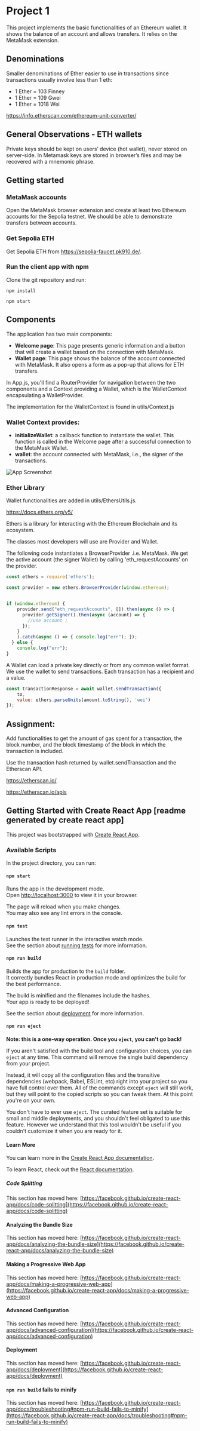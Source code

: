 # Project 1

This project implements the basic functionalities of an Ethereum wallet. It shows the balance of an account and allows transfers. It relies on the MetaMask extension.

## Denominations

Smaller denominations of Ether easier to use in transactions since transactions usually involve less than 1 eth:
- 1 Ether = 103 Finney
- 1 Ether = 109 Gwei
- 1 Ether = 1018 Wei

https://info.etherscan.com/ethereum-unit-converter/

## General Observations - ETH wallets

Private keys should be kept on users’ device (hot wallet), never stored on server-side. In Metamask keys are stored in browser’s files and may be recovered with a mnemonic phrase.

## Getting started

### MetaMask accounts
Open the MetaMask browser extension and create at least two Ethereum accounts for the Sepolia testnet. We should be able to demonstrate transfers between accounts. 

### Get Sepolia ETH
Get Sepolia ETH from https://sepolia-faucet.pk910.de/.

### Run the client app with npm 
Clone the git repository and run:

```
npm install
```

```
npm start
```


## Components

The application has two main components:
- **Welcome page**: This page presents generic information and a button that will create a wallet based on the connection with MetaMask.
- **Wallet page**: This page shows the balance of the account connected with MetaMask. It also opens a form as a pop-up that allows for ETH transfers. 

In App.js, you'll find a RouterProvider for navigation between the two components and a Context providing a Wallet, which is the WalletContext encapsulating a WalletProvider.

The implementation for the WalletContext is found in utils/Context.js

### Wallet Context provides: 
- **initializeWallet**: a callback function to instantiate the wallet. This function is called in the Welcome page after a successful connection to the MetaMask Wallet.
- **wallet**: the account connected with MetaMask, i.e., the signer of the transactions. 

 

![App Screenshot](https://bafybeifmwoe2p3j6vnkhcr3wlgqochhhgkxjjp6axhalp7txavuxxflcbm.ipfs.w3s.link/arhitecturaAppWallet.png)


### Ether Library

Wallet functionalities are added in utils/EthersUtils.js.

https://docs.ethers.org/v5/

Ethers is a library for interacting with the Ethereum Blockchain and its ecosystem. 

The classes most developers will use are Provider and Wallet. 

The following code instantiates a BrowserProvider .i.e. MetaMask. We get the active account (the signer Wallet) by calling 'eth_requestAccounts' on the provider.

```js
const ethers = require('ethers');

const provider = new ethers.BrowserProvider(window.ethereum);


if (window.ethereum) {
    provider.send("eth_requestAccounts", []).then(async () => {
      provider.getSigner().then(async (account) => {
        //use account ;
      });
    }
    ).catch(async () => { console.log("err"); });
  } else {
    console.log("err");
}

```

A Wallet can load a private key directly or from any common wallet format. We use the wallet to send transactions. Each transaction has a recipient and a value.

```js
const transactionResponse = await wallet.sendTransaction({
    to,
    value: ethers.parseUnits(amount.toString(), 'wei')
});
```

## Assignment: 

Add functionalities to get the amount of gas spent for a  transaction, the block number, and the block timestamp of the block in which the transaction is included. 

Use the transaction hash returned by wallet.sendTransaction and the Etherscan API.

https://etherscan.io/

https://etherscan.io/apis


## Getting Started with Create React App [readme generated by create react app]

This project was bootstrapped with [Create React App](https://github.com/facebook/create-react-app).

### Available Scripts

In the project directory, you can run:

#### `npm start`

Runs the app in the development mode.\
Open [http://localhost:3000](http://localhost:3000) to view it in your browser.

The page will reload when you make changes.\
You may also see any lint errors in the console.

#### `npm test`

Launches the test runner in the interactive watch mode.\
See the section about [running tests](https://facebook.github.io/create-react-app/docs/running-tests) for more information.

#### `npm run build`

Builds the app for production to the `build` folder.\
It correctly bundles React in production mode and optimizes the build for the best performance.

The build is minified and the filenames include the hashes.\
Your app is ready to be deployed!

See the section about [deployment](https://facebook.github.io/create-react-app/docs/deployment) for more information.

#### `npm run eject`

**Note: this is a one-way operation. Once you `eject`, you can't go back!**

If you aren't satisfied with the build tool and configuration choices, you can `eject` at any time. This command will remove the single build dependency from your project.

Instead, it will copy all the configuration files and the transitive dependencies (webpack, Babel, ESLint, etc) right into your project so you have full control over them. All of the commands except `eject` will still work, but they will point to the copied scripts so you can tweak them. At this point you're on your own.

You don't have to ever use `eject`. The curated feature set is suitable for small and middle deployments, and you shouldn't feel obligated to use this feature. However we understand that this tool wouldn't be useful if you couldn't customize it when you are ready for it.

#### Learn More

You can learn more in the [Create React App documentation](https://facebook.github.io/create-react-app/docs/getting-started).

To learn React, check out the [React documentation](https://reactjs.org/).

##### Code Splitting

This section has moved here: [https://facebook.github.io/create-react-app/docs/code-splitting](https://facebook.github.io/create-react-app/docs/code-splitting)

#### Analyzing the Bundle Size

This section has moved here: [https://facebook.github.io/create-react-app/docs/analyzing-the-bundle-size](https://facebook.github.io/create-react-app/docs/analyzing-the-bundle-size)

#### Making a Progressive Web App

This section has moved here: [https://facebook.github.io/create-react-app/docs/making-a-progressive-web-app](https://facebook.github.io/create-react-app/docs/making-a-progressive-web-app)

#### Advanced Configuration

This section has moved here: [https://facebook.github.io/create-react-app/docs/advanced-configuration](https://facebook.github.io/create-react-app/docs/advanced-configuration)

#### Deployment

This section has moved here: [https://facebook.github.io/create-react-app/docs/deployment](https://facebook.github.io/create-react-app/docs/deployment)

#### `npm run build` fails to minify

This section has moved here: [https://facebook.github.io/create-react-app/docs/troubleshooting#npm-run-build-fails-to-minify](https://facebook.github.io/create-react-app/docs/troubleshooting#npm-run-build-fails-to-minify)
